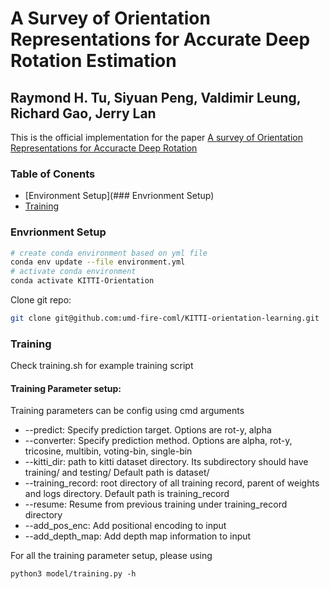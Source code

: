 # A Survey of Orientation Representations for Accurate Deep Rotation Estimation 
## Raymond H. Tu, Siyuan Peng, Valdimir Leung, Richard Gao, Jerry Lan
This is the official implementation for the paper [A survey of Orientation Representations for Accuracte Deep Rotation](www.google.com)

### Table of Conents
- [Environment Setup](### Envrionment Setup)
- [Training](#Training)

### Envrionment Setup
``` bash
# create conda environment based on yml file
conda env update --file environment.yml
# activate conda environment
conda activate KITTI-Orientation
```
Clone git repo:
``` bash
git clone git@github.com:umd-fire-coml/KITTI-orientation-learning.git
```
### Training
Check training.sh for example training script

#### Training Parameter setup:
Training parameters can be config using cmd arguments
- --predict: Specify prediction target. Options are rot-y, alpha
- --converter:  Specify prediction method. Options are alpha, rot-y, tricosine, multibin, voting-bin, single-bin
- --kitti_dir: path to kitti dataset directory. Its subdirectory should have training/ and testing/ Default path is dataset/
- --training_record: root directory of all training record, parent of weights and logs directory. Default path is training_record
- --resume: Resume from previous training under training_record directory
- --add_pos_enc: Add positional encoding to input
- --add_depth_map: Add depth map information to input

For all the training parameter setup, please using
```
python3 model/training.py -h
```